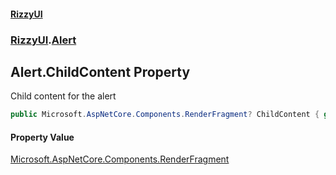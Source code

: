 #### [RizzyUI](index 'index')
### [RizzyUI](RizzyUI 'RizzyUI').[Alert](RizzyUI.Alert 'RizzyUI.Alert')

## Alert.ChildContent Property

Child content for the alert

```csharp
public Microsoft.AspNetCore.Components.RenderFragment? ChildContent { get; set; }
```

#### Property Value
[Microsoft.AspNetCore.Components.RenderFragment](https://docs.microsoft.com/en-us/dotnet/api/Microsoft.AspNetCore.Components.RenderFragment 'Microsoft.AspNetCore.Components.RenderFragment')